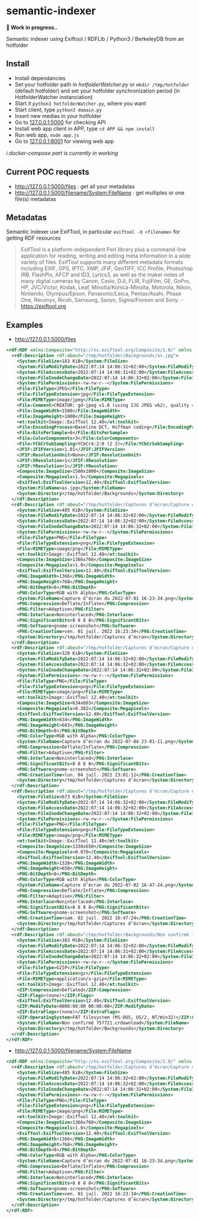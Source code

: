 # semantic-indexer

**🚧 Work in progress..**

Semantic indexer using Exiftool / RDFLib / Python3 / BerkeleyDB from an hotfolder

## Install

- Install dependancies
- Set your hotfolder path in _hotfolderWatcher.py_ or `mkdir /tmp/hotfolder` (default hotfolder) and set your hotfolder synchronization period (in HotfolderWatcher instanciation)
- Start it `python3 hotfolderWatcher.py`, where you want
- Start client, type `python3 domain.py`
- Insert new medias in your hotfolder
- Go to [127.0.0.1:5000](http://127.0.0.1:5000/) for checking API
- Install web app client in APP, type `cd APP && npm install`
- Run web app, `node app.js`
- Go to [127.0.0.1:8001](http://127.0.0.1:8001/) for viewing web app

*ℹ️ docker-compose part is currently in working*

## Current POC requests

- http://127.0.0.1:5000/files : get all your metadatas
- http://127.0.0.1:5000/filename/<System:FileName> : get multiples or one file(s) metadatas

## Metadatas

Semantic Indexer use ExifTool, in particular `exiftool -X <filename>` for getting RDF resources

> ExifTool is a platform-independent Perl library plus a command-line application for reading, writing and editing meta information in a wide variety of files. ExifTool supports many different metadata formats including EXIF, GPS, IPTC, XMP, JFIF, GeoTIFF, ICC Profile, Photoshop IRB, FlashPix, AFCP and ID3, Lyrics3, as well as the maker notes of many digital cameras by Canon, Casio, DJI, FLIR, FujiFilm, GE, GoPro, HP, JVC/Victor, Kodak, Leaf, Minolta/Konica-Minolta, Motorola, Nikon, Nintendo, Olympus/Epson, Panasonic/Leica, Pentax/Asahi, Phase One, Reconyx, Ricoh, Samsung, Sanyo, Sigma/Foveon and Sony. - https://exiftool.org

## Examples

- http://127.0.0.1:5000/files

```xml
<rdf:RDF xmlns:Composite="http://ns.exiftool.org/Composite/1.0/" xmlns:ExifTool="http://ns.exiftool.org/ExifTool/1.0/" xmlns:File="http://ns.exiftool.org/File/1.0/" xmlns:JFIF="http://ns.exiftool.org/JFIF/JFIF/1.0/" xmlns:PNG="http://ns.exiftool.org/PNG/PNG/1.0/" xmlns:System="http://ns.exiftool.org/File/System/1.0/" xmlns:ZIP="http://ns.exiftool.org/ZIP/ZIP/1.0/" xmlns:et="http://ns.exiftool.org/1.0/" xmlns:rdf="http://www.w3.org/1999/02/22-rdf-syntax-ns#">
  <rdf:Description rdf:about="/tmp/hotfolder/Backgrounds/as.jpg">
    <System:FileSize>183 KiB</System:FileSize>
    <System:FileModifyDate>2022:07:14 14:06:31+02:00</System:FileModifyDate>
    <System:FileAccessDate>2022:07:14 14:06:31+02:00</System:FileAccessDate>
    <System:FileInodeChangeDate>2022:07:14 14:06:31+02:00</System:FileInodeChangeDate>
    <System:FilePermissions>-rw-rw-r--</System:FilePermissions>
    <File:FileType>JPEG</File:FileType>
    <File:FileTypeExtension>jpg</File:FileTypeExtension>
    <File:MIMEType>image/jpeg</File:MIMEType>
    <File:Comment>CREATOR: gd-jpeg v1.0 (using IJG JPEG v62), quality = 75 </File:Comment>
    <File:ImageWidth>1500</File:ImageWidth>
    <File:ImageHeight>1000</File:ImageHeight>
    <et:toolkit>Image::ExifTool 12.40</et:toolkit>
    <File:EncodingProcess>Baseline DCT, Huffman coding</File:EncodingProcess>
    <File:BitsPerSample>8</File:BitsPerSample>
    <File:ColorComponents>3</File:ColorComponents>
    <File:YCbCrSubSampling>YCbCr4:2:0 (2 2)</File:YCbCrSubSampling>
    <JFIF:JFIFVersion>1.01</JFIF:JFIFVersion>
    <JFIF:ResolutionUnit>None</JFIF:ResolutionUnit>
    <JFIF:XResolution>1</JFIF:XResolution>
    <JFIF:YResolution>1</JFIF:YResolution>
    <Composite:ImageSize>1500x1000</Composite:ImageSize>
    <Composite:Megapixels>1.5</Composite:Megapixels>
    <ExifTool:ExifToolVersion>12.40</ExifTool:ExifToolVersion>
    <System:FileName>as.jpg</System:FileName>
    <System:Directory>/tmp/hotfolder/Backgrounds</System:Directory>
  </rdf:Description>
  <rdf:Description rdf:about="/tmp/hotfolder/Captures d’écran/Capture d’écran du 2022-07-01 16-23-34.png">
    <System:FileSize>485 KiB</System:FileSize>
    <System:FileModifyDate>2022:07:14 14:06:32+02:00</System:FileModifyDate>
    <System:FileAccessDate>2022:07:14 14:06:32+02:00</System:FileAccessDate>
    <System:FileInodeChangeDate>2022:07:14 14:06:32+02:00</System:FileInodeChangeDate>
    <System:FilePermissions>-rw-rw-r--</System:FilePermissions>
    <File:FileType>PNG</File:FileType>
    <File:FileTypeExtension>png</File:FileTypeExtension>
    <File:MIMEType>image/png</File:MIMEType>
    <et:toolkit>Image::ExifTool 12.40</et:toolkit>
    <Composite:ImageSize>1366x768</Composite:ImageSize>
    <Composite:Megapixels>1.0</Composite:Megapixels>
    <ExifTool:ExifToolVersion>12.40</ExifTool:ExifToolVersion>
    <PNG:ImageWidth>1366</PNG:ImageWidth>
    <PNG:ImageHeight>768</PNG:ImageHeight>
    <PNG:BitDepth>8</PNG:BitDepth>
    <PNG:ColorType>RGB with Alpha</PNG:ColorType>
    <System:FileName>Capture d’écran du 2022-07-01 16-23-34.png</System:FileName>
    <PNG:Compression>Deflate/Inflate</PNG:Compression>
    <PNG:Filter>Adaptive</PNG:Filter>
    <PNG:Interlace>Noninterlaced</PNG:Interlace>
    <PNG:SignificantBits>8 8 8 8</PNG:SignificantBits>
    <PNG:Software>gnome-screenshot</PNG:Software>
    <PNG:CreationTime>ven. 01 juil. 2022 16:23:34</PNG:CreationTime>
    <System:Directory>/tmp/hotfolder/Captures d’écran</System:Directory>
  </rdf:Description>
  <rdf:Description rdf:about="/tmp/hotfolder/Captures d’écran/Capture d’écran du 2022-07-04 23-01-11.png">
    <System:FileSize>320 KiB</System:FileSize>
    <System:FileModifyDate>2022:07:14 14:06:32+02:00</System:FileModifyDate>
    <System:FileAccessDate>2022:07:14 14:06:32+02:00</System:FileAccessDate>
    <System:FileInodeChangeDate>2022:07:14 14:06:32+02:00</System:FileInodeChangeDate>
    <System:FilePermissions>-rw-rw-r--</System:FilePermissions>
    <File:FileType>PNG</File:FileType>
    <File:FileTypeExtension>png</File:FileTypeExtension>
    <File:MIMEType>image/png</File:MIMEType>
    <et:toolkit>Image::ExifTool 12.40</et:toolkit>
    <Composite:ImageSize>634x603</Composite:ImageSize>
    <Composite:Megapixels>0.382</Composite:Megapixels>
    <ExifTool:ExifToolVersion>12.40</ExifTool:ExifToolVersion>
    <PNG:ImageWidth>634</PNG:ImageWidth>
    <PNG:ImageHeight>603</PNG:ImageHeight>
    <PNG:BitDepth>8</PNG:BitDepth>
    <PNG:ColorType>RGB with Alpha</PNG:ColorType>
    <System:FileName>Capture d’écran du 2022-07-04 23-01-11.png</System:FileName>
    <PNG:Compression>Deflate/Inflate</PNG:Compression>
    <PNG:Filter>Adaptive</PNG:Filter>
    <PNG:Interlace>Noninterlaced</PNG:Interlace>
    <PNG:SignificantBits>8 8 8 8</PNG:SignificantBits>
    <PNG:Software>gnome-screenshot</PNG:Software>
    <PNG:CreationTime>lun. 04 juil. 2022 23:01:11</PNG:CreationTime>
    <System:Directory>/tmp/hotfolder/Captures d’écran</System:Directory>
  </rdf:Description>
  <rdf:Description rdf:about="/tmp/hotfolder/Captures d’écran/Capture d’écran du 2022-07-02 16-47-24.png">
    <System:FileSize>673 KiB</System:FileSize>
    <System:FileModifyDate>2022:07:14 14:06:32+02:00</System:FileModifyDate>
    <System:FileAccessDate>2022:07:14 14:06:32+02:00</System:FileAccessDate>
    <System:FileInodeChangeDate>2022:07:14 14:06:32+02:00</System:FileInodeChangeDate>
    <System:FilePermissions>-rw-rw-r--</System:FilePermissions>
    <File:FileType>PNG</File:FileType>
    <File:FileTypeExtension>png</File:FileTypeExtension>
    <File:MIMEType>image/png</File:MIMEType>
    <et:toolkit>Image::ExifTool 12.40</et:toolkit>
    <Composite:ImageSize>1338x650</Composite:ImageSize>
    <Composite:Megapixels>0.870</Composite:Megapixels>
    <ExifTool:ExifToolVersion>12.40</ExifTool:ExifToolVersion>
    <PNG:ImageWidth>1338</PNG:ImageWidth>
    <PNG:ImageHeight>650</PNG:ImageHeight>
    <PNG:BitDepth>8</PNG:BitDepth>
    <PNG:ColorType>RGB with Alpha</PNG:ColorType>
    <System:FileName>Capture d’écran du 2022-07-02 16-47-24.png</System:FileName>
    <PNG:Compression>Deflate/Inflate</PNG:Compression>
    <PNG:Filter>Adaptive</PNG:Filter>
    <PNG:Interlace>Noninterlaced</PNG:Interlace>
    <PNG:SignificantBits>8 8 8 8</PNG:SignificantBits>
    <PNG:Software>gnome-screenshot</PNG:Software>
    <PNG:CreationTime>sam. 02 juil. 2022 16:47:24</PNG:CreationTime>
    <System:Directory>/tmp/hotfolder/Captures d’écran</System:Directory>
  </rdf:Description>
  <rdf:Description rdf:about="/tmp/hotfolder/Backgrounds/Non confirmé 757721.crdownload">
    <System:FileSize>383 MiB</System:FileSize>
    <System:FileModifyDate>2022:07:14 14:06:32+02:00</System:FileModifyDate>
    <System:FileAccessDate>2022:07:14 14:06:31+02:00</System:FileAccessDate>
    <System:FileInodeChangeDate>2022:07:14 14:06:32+02:00</System:FileInodeChangeDate>
    <System:FilePermissions>-rw-rw-r--</System:FilePermissions>
    <File:FileType>GZIP</File:FileType>
    <File:FileTypeExtension>gz</File:FileTypeExtension>
    <File:MIMEType>application/x-gzip</File:MIMEType>
    <et:toolkit>Image::ExifTool 12.40</et:toolkit>
    <ZIP:Compression>Deflated</ZIP:Compression>
    <ZIP:Flags>(none)</ZIP:Flags>
    <ExifTool:ExifToolVersion>12.40</ExifTool:ExifToolVersion>
    <ZIP:ModifyDate>0000:00:00 00:00:00</ZIP:ModifyDate>
    <ZIP:ExtraFlags>(none)</ZIP:ExtraFlags>
    <ZIP:OperatingSystem>FAT filesystem (MS-DOS, OS/2, NT/Win32)</ZIP:OperatingSystem>
    <System:FileName>Non confirmé 757721.crdownload</System:FileName>
    <System:Directory>/tmp/hotfolder/Backgrounds</System:Directory>
  </rdf:Description>
</rdf:RDF>
```

- http://127.0.0.1:5000/filename/<System:FileName>

```xml
<rdf:RDF xmlns:Composite="http://ns.exiftool.org/Composite/1.0/" xmlns:ExifTool="http://ns.exiftool.org/ExifTool/1.0/" xmlns:File="http://ns.exiftool.org/File/1.0/" xmlns:PNG="http://ns.exiftool.org/PNG/PNG/1.0/" xmlns:System="http://ns.exiftool.org/File/System/1.0/" xmlns:et="http://ns.exiftool.org/1.0/" xmlns:rdf="http://www.w3.org/1999/02/22-rdf-syntax-ns#">
  <rdf:Description rdf:about="/tmp/hotfolder/Captures d’écran/Capture d’écran du 2022-07-01 16-23-34.png">
    <System:FileSize>485 KiB</System:FileSize>
    <System:FileModifyDate>2022:07:14 14:06:32+02:00</System:FileModifyDate>
    <System:FileAccessDate>2022:07:14 14:06:32+02:00</System:FileAccessDate>
    <System:FileInodeChangeDate>2022:07:14 14:06:32+02:00</System:FileInodeChangeDate>
    <System:FilePermissions>-rw-rw-r--</System:FilePermissions>
    <File:FileType>PNG</File:FileType>
    <File:FileTypeExtension>png</File:FileTypeExtension>
    <File:MIMEType>image/png</File:MIMEType>
    <et:toolkit>Image::ExifTool 12.40</et:toolkit>
    <Composite:ImageSize>1366x768</Composite:ImageSize>
    <Composite:Megapixels>1.0</Composite:Megapixels>
    <ExifTool:ExifToolVersion>12.40</ExifTool:ExifToolVersion>
    <PNG:ImageWidth>1366</PNG:ImageWidth>
    <PNG:ImageHeight>768</PNG:ImageHeight>
    <PNG:BitDepth>8</PNG:BitDepth>
    <PNG:ColorType>RGB with Alpha</PNG:ColorType>
    <System:FileName>Capture d’écran du 2022-07-01 16-23-34.png</System:FileName>
    <PNG:Compression>Deflate/Inflate</PNG:Compression>
    <PNG:Filter>Adaptive</PNG:Filter>
    <PNG:Interlace>Noninterlaced</PNG:Interlace>
    <PNG:SignificantBits>8 8 8 8</PNG:SignificantBits>
    <PNG:Software>gnome-screenshot</PNG:Software>
    <PNG:CreationTime>ven. 01 juil. 2022 16:23:34</PNG:CreationTime>
    <System:Directory>/tmp/hotfolder/Captures d’écran</System:Directory>
  </rdf:Description>
</rdf:RDF>
```
